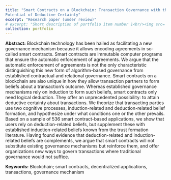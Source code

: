 ```yaml
---
title: "Smart Contracts on a Blockchain: Transaction Governance with the
Potential of Deductive Certainty"
excerpt: "Research paper (under review)"
# excerpt: "Short description of portfolio item number 1<br/><img src='/images/500x300.png'>" with image
collection: portfolio
---
```


**Abstract:** Blockchain technology has been hailed as facilitating a new governance mechanism because it allows encoding agreements in so-called smart contracts. Smart contracts are immutable computer programs that ensure the automatic enforcement of agreements. We argue that the automatic enforcement of agreements is not the only characteristic distinguishing this new form of algorithm-based governance from established contractual and relational governance. Smart contracts on a blockchain are also unique in how they allow transaction partners to form beliefs about a transaction’s outcome. Whereas established governance mechanisms rely on induction to form such beliefs, smart contracts only need logical deduction. They offer an unprecedented possibility: to attain deductive certainty about transactions. We theorize that transacting parties use two cognitive processes, induction-related and deduction-related belief formation, and hypothesize under what conditions one or the other prevails. Based on a sample of 536 smart contract-based applications, we show that users rely on deduction-related beliefs, but supplement these with established induction-related beliefs known from the trust formation literature. Having found evidence that deduction-related and induction-related beliefs are complements, we argue that smart contracts will not substitute existing governance mechanisms but reinforce them, and offer organizations new ways to govern transactions where traditional governance would not suffice.

**Keywords:** Blockchain; smart contracts, decentralized applications, transactions, governance mechanism
